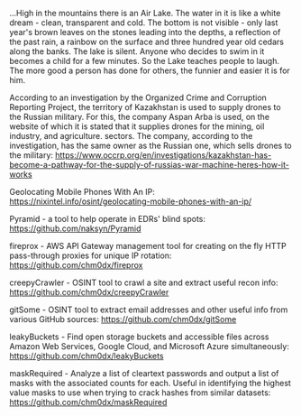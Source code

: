 
...High in the mountains there is an Air Lake. The water in it is like a white dream - clean, transparent and cold. The bottom is not visible - only last year's brown leaves on the stones leading into the depths, a reflection of the past rain, a rainbow on the surface and three hundred year old cedars along the banks.
The lake is silent. Anyone who decides to swim in it becomes a child for a few minutes. So the Lake teaches people to laugh. The more good a person has done for others, the funnier and easier it is for him.


According to an investigation by the Organized Crime and Corruption Reporting Project, the territory of Kazakhstan is used to supply drones to the Russian military. For this, the company Aspan Arba is used, on the website of which it is stated that it supplies drones for the mining, oil industry, and agriculture. sectors. The company, according to the investigation, has the same owner as the Russian one, which sells drones to the military: https://www.occrp.org/en/investigations/kazakhstan-has-become-a-pathway-for-the-supply-of-russias-war-machine-heres-how-it-works


Geolocating Mobile Phones With An IP: https://nixintel.info/osint/geolocating-mobile-phones-with-an-ip/


Pyramid - a tool to help operate in EDRs' blind spots: https://github.com/naksyn/Pyramid

fireprox - AWS API Gateway management tool for creating on the fly HTTP pass-through proxies for unique IP rotation: https://github.com/chm0dx/fireprox

creepyCrawler - OSINT tool to crawl a site and extract useful recon info: https://github.com/chm0dx/creepyCrawler

gitSome - OSINT tool to extract email addresses and other useful info from various GitHub sources: https://github.com/chm0dx/gitSome

leakyBuckets - Find open storage buckets and accessible files across Amazon Web Services, Google Cloud, and Microsoft Azure simultaneously: https://github.com/chm0dx/leakyBuckets

maskRequired - Analyze a list of cleartext passwords and output a list of masks with the associated counts for each. Useful in identifying the highest value masks to use when trying to crack hashes from similar datasets: https://github.com/chm0dx/maskRequired

